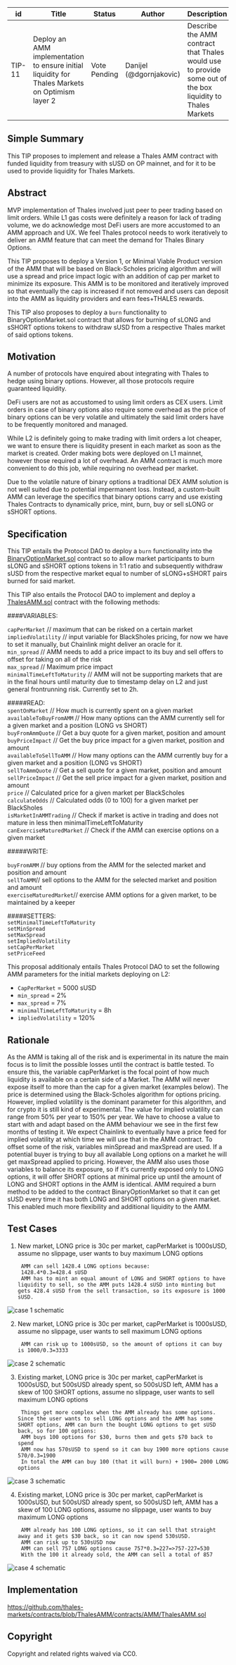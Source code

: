 | id | Title | Status | Author | Description | Discussions to | Created |
| ----------- | ----------- | ----------- | ----------- | ----------- | ----------- | ----------- |
| TIP-11 | Deploy an AMM implementation to ensure initial liquidity for Thales Markets on Optimism layer 2 | Vote Pending | Danijel (@dgornjakovic) | Describe the AMM contract that Thales would use to provide some out of the box liquidity to Thales Markets | https://discord.gg/8bzFdpGTrp | 2021-12-10
 
## Simple Summary
 
This TIP proposes to implement and release a Thales AMM contract with funded liquidity from treasury with sUSD on OP mainnet, and for it to be used to provide liquidity for Thales Markets.
 
## Abstract
 
MVP implementation of Thales involved just peer to peer trading based on limit orders. While L1 gas costs were definitely a reason for lack of trading volume, we do acknowledge most DeFi users are more accustomed to an AMM approach and UX. We feel Thales protocol needs to work iteratively to deliver an AMM feature that can meet the demand for Thales Binary Options.  

This TIP proposes to deploy a Version 1, or Minimal Viable Product version of the AMM that will be based on Black-Scholes pricing algorithm and will use a spread and price impact logic with an addition of cap per market to minimize its exposure. This AMM is to be monitored and iteratively improved so that eventually the cap is increased if not removed and users can deposit into the AMM as liquidity providers and earn fees+THALES rewards.

This TIP also proposes to deploy a `burn` functionality to BinaryOptionMarket.sol contract that allows for burning of sLONG and sSHORT options tokens to withdraw sUSD from a respective Thales market of said options tokens.
 
## Motivation
 
A number of protocols have enquired about integrating with Thales to hedge using binary options. However, all those protocols require guaranteed liquidity.  

DeFi users are not as accustomed to using limit orders as CEX users. Limit orders in case of binary options also require some overhead as the price of binary options can be very volatile and ultimately the said limit orders have to be frequently monitored and managed.  

While L2 is definitely going to make trading with limit orders a lot cheaper, we want to ensure there is liquidity present in each market as soon as the market is created. Order making bots were deployed on L1 mainnet, however those required a lot of overhead. An AMM contract is much more convenient to do this job, while requiring no overhead per market.
  
Due to the volatile nature of binary options a traditional DEX AMM solution is not well suited due to potential impermanent loss. Instead, a custom-built AMM can leverage the specifics that binary options carry and use existing Thales Contracts to dynamically price, mint, burn, buy or sell sLONG or sSHORT options.
 
## Specification

This TIP entails the Protocol DAO to deploy a `burn` functionality into the [BinaryOptionMarket.sol](https://github.com/thales-markets/contracts/blob/main/contracts/BinaryOptions/BinaryOptionMarket.sol) contract so to allow market participants to burn sLONG and sSHORT options tokens in 1:1 ratio and subsequently withdraw sUSD from the respective market equal to number of sLONG+sSHORT pairs burned for said market.
 
This TIP also entails the Protocol DAO to implement and deploy a [ThalesAMM.sol](https://github.com/thales-markets/contracts/blob/ThalesAMM/contracts/AMM/ThalesAMM.sol) contract with the following methods:  

####VARIABLES:  

`capPerMarket` // maximum that can be risked on a certain market    
`impliedVolatility` // input variable for BlackSholes pricing, for now we have to set it manually, but Chainlink might deliver an oracle for it.       
`min_spread` // AMM needs to add a price impact to its buy and sell offers to offset for taking on all of the risk  
`max_spread` // Maximum price impact    
`minimalTimeLeftToMaturity` // AMM will not be supporting markets that are in the final hours until maturity due to timestamp delay on L2 and just general frontrunning risk. Currently set to 2h.    
 
#####READ:  
`spentOnMarket` // How much is currently spent on a given market    
`availableToBuyFromAMM` // How many options can the AMM currently sell for a given market and a position (LONG vs SHORT)    
`buyFromAmmQuote` // Get a buy quote for a given market, position and amount  
`buyPriceImpact` // Get the buy price impact for a given market, position and amount  
`availableToSellToAMM` // How many options can the AMM currently buy for a given market and a position (LONG vs SHORT)    
`sellToAmmQuote` //  Get a sell quote for a given market, position and amount  
`sellPriceImpact` // Get the sell price impact for a given market, position and amount  
`price` // Calculated price for a given market per BlackScholes  
`calculateOdds` // Calculated odds (0 to 100) for a given market per BlackSholes  
`isMarketInAMMTrading` // Check if market is active in trading and does not mature in less then minimalTimeLeftToMaturity     
`canExerciseMaturedMarket` // Check if the AMM can exercise options on a given market  
  
#####WRITE:
 
`buyFromAMM` // buy options from the AMM for the selected market and position and amount    
`sellToAMM`// sell options to the AMM for the selected market and position and amount  
`exerciseMaturedMarket`// exercise AMM options for a given market, to be maintained by a keeper  
 
#####SETTERS:  
`setMinimalTimeLeftToMaturity`    
`setMinSpread`  
`setMaxSpread`  
`setImpliedVolatility`    
`setCapPerMarket`   
`setPriceFeed`  

This proposal additionaly entails Thales Protocol DAO to set the following AMM parameters for the initial markets deploying on L2:

- `CapPerMarket` = 5000 sUSD
- `min_spread` = 2%
- `max_spread` = 7%
- `minimalTimeLeftToMaturity` = 8h
- `impliedVolatility` = 120%

## Rationale
 
As the AMM is taking all of the risk and is experimental in its nature the main focus is to limit the possible losses until the contract is battle tested. To ensure this, the variable capPerMarket is the focal point of how much liquidity is available on a certain side of a Market. The AMM will never expose itself to more than the cap for a given market (examples below).
The price is determined using the Black-Scholes algorithm for options pricing. However, implied volatility is the dominant parameter for this algorithm, and for crypto it is still kind of experimental. The value for implied volatility can range from 50% per year to 150% per year. We have to choose a value to start with and adapt based on the AMM behaviour we see in the first few months of testing it. We expect Chainlink to eventually have a price feed for implied volatility at which time we will use that in the AMM contract.
To offset some of the risk, variables minSpread and maxSpread are used. If a potential buyer is trying to buy all available Long options on a market he will get maxSpread applied to pricing. However, the AMM also uses those variables to balance its exposure, so if it's currently exposed only to LONG options, it will offer SHORT options at minimal price up until the amount of LONG and SHORT options in the AMM is identical.
AMM required a burn method to be added to the contract BinaryOptionMarket so that it can get sUSD every time it has both LONG and SHORT options on a given market. This enabled much more flexibility and additional liquidity to the AMM.

 
## Test Cases
 
1. New market, LONG price is 30c per market, capPerMarket is 1000sUSD, assume no slippage, user wants to buy maximum LONG options  
  
        AMM can sell 1428.4 LONG options because:
        1428.4*0.3=428.4 sUSD
        AMM has to mint an equal amount of LONG and SHORT options to have liquidity to sell, so the AMM puts 1428.4 sUSD into minting but gets 428.4 sUSD from the sell transaction, so its exposure is 1000 sUSD.
![case 1 schematic](https://raw.githubusercontent.com/MamercusOfMiletus/shemeTIP/main/Desktop%20-%201.png)

2. New market, LONG price is 30c per market, capPerMarket is 1000sUSD, assume no slippage, user wants to sell maximum LONG options
  
        AMM can risk up to 1000sUSD, so the amount of options it can buy is 1000/0.3=3333
![case 2 schematic](https://raw.githubusercontent.com/MamercusOfMiletus/shemeTIP/main/case%202.png)

3. Existing market, LONG price is 30c per market, capPerMarket is 1000sUSD, but 500sUSD already spent, so 500sUSD left, AMM has a skew of 100 SHORT options, assume no slippage, user wants to sell maximum LONG options  

        Things get more complex when the AMM already has some options. Since the user wants to sell LONG options and the AMM has some SHORT options, AMM can burn the bought LONG options to get sUSD back, so for 100 options:
        AMM buys 100 options for $30, burns them and gets $70 back to spend
        AMM now has 570sUSD to spend so it can buy 1900 more options cause 570/0.3=1900
        In total the AMM can buy 100 (that it will burn) + 1900= 2000 LONG options
![case 3 schematic](https://raw.githubusercontent.com/MamercusOfMiletus/shemeTIP/main/case%203.jpg)        
 
4. Existing market, LONG price is 30c per market, capPerMarket is 1000sUSD, but 500sUSD already spent, so 500sUSD left, AMM has a skew of 100 LONG options, assume no slippage, user wants to buy maximum LONG options  

        AMM already has 100 LONG options, so it can sell that straight away and it gets $30 back, so it can now spend 530sUSD.
        AMM can risk up to 530sUSD now
        AMM can sell 757 LONG options cause 757*0.3=227=>757-227=530
        With the 100 it already sold, the AMM can sell a total of 857
![case 4 schematic](https://raw.githubusercontent.com/MamercusOfMiletus/shemeTIP/main/case%204.png)
 
## Implementation
 
https://github.com/thales-markets/contracts/blob/ThalesAMM/contracts/AMM/ThalesAMM.sol
 
## Copyright
 
Copyright and related rights waived via CC0.
